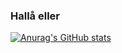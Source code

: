 ### Hallå eller

[![Anurag's GitHub stats](https://github-readme-stats-psi-henna-39.vercel.app/api/top-langs/?username=ninjasnigel&&hide=Jupyter%20Notebook,html,System%Verilog&hide_progress=true)](https://github.com/anuraghazra/github-readme-stats)

<!--

-->
